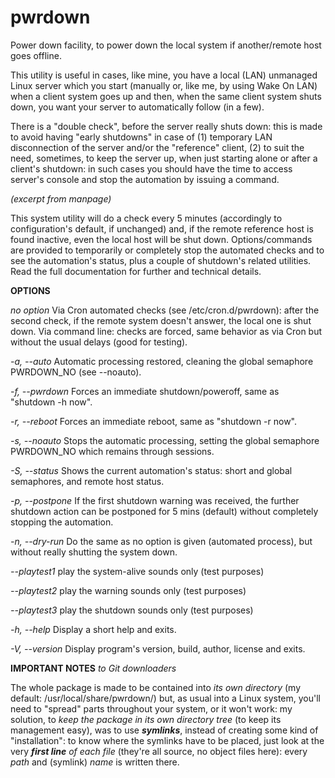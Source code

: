 # pwrdown
 Power down facility, to power down the local system if another/remote host goes offline.

 This utility is useful in cases, like mine, you have a local (LAN) unmanaged Linux server which you start (manually or, like me, by using Wake On LAN) when a client system goes up and then, when the same client system shuts down, you want your server to automatically follow (in a few).
 
 There is a "double check", before the server really shuts down: this is made to avoid having "early shutdowns" in case of (1) temporary LAN disconnection of the server and/or the "reference" client, (2) to suit the need, sometimes, to keep the server up, when just starting alone or after a client's shutdown: in such cases you should have the time to access server's console and stop the automation by issuing a command.

*(excerpt from manpage)*

 This system utility will do a check every 5 minutes (accordingly to configuration's default, if unchanged) and, if the remote reference host is found inactive, even the local host will be shut down.
 Options/commands are provided to temporarily or completely stop the automated checks and to see the automation's status, plus a couple of shutdown's related utilities.
 Read the full documentation for further and technical details.

**OPTIONS**

*no option*
    Via Cron automated checks (see /etc/cron.d/pwrdown): after the second check, if the remote system doesn't answer, the local one is shut down.
    Via command line: checks are forced, same behavior as via Cron but without the usual delays (good for testing).

*-a, --auto*
    Automatic processing restored, cleaning the global semaphore PWRDOWN_NO (see --noauto).

*-f, --pwrdown*
    Forces an immediate shutdown/poweroff, same as "shutdown -h now".

*-r, --reboot*
    Forces an immediate reboot, same as "shutdown -r now".

*-s, --noauto*
    Stops the automatic processing, setting the global semaphore PWRDOWN_NO which remains through sessions.

*-S, --status*
    Shows the current automation's status: short and global semaphores, and remote host status.

*-p, --postpone*
    If the first shutdown warning was received, the further shutdown action can be postponed for 5 mins (default) without completely stopping the automation.

*-n, --dry-run*
    Do the same as no option is given (automated process), but without really shutting the system down.

*--playtest1*
    play the system-alive sounds only (test purposes)

*--playtest2*
    play the warning sounds only (test purposes)

*--playtest3*
    play the shutdown sounds only (test purposes)

*-h, --help*
    Display a short help and exits.

*-V, --version*
    Display program's version, build, author, license and exits.


**IMPORTANT NOTES** *to Git downloaders*

The whole package is made to be contained into *its own directory* (my default: /usr/local/share/pwrdown/) but, as usual into a Linux system, you'll need to "spread" parts throughout your system, or it won't work: my solution, to *keep the package in its own directory tree* (to keep its management easy), was to use ***symlinks***, instead of creating some kind of "installation": to know where the symlinks have to be placed, just look at the very ***first line** of each file* (they're all source, no object files here): every *path* and (symlink) *name* is written there.

